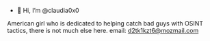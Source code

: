 - 👋 Hi, I’m @claudia0x0

American girl who is dedicated to helping catch bad guys with OSINT tactics, there is not much else here.
email: d2tk1kzt6@mozmail.com

<!---
claudia0x0/claudia0x0 is a ✨ special ✨ repository because its `README.md` (this file) appears on your GitHub profile.
You can click the Preview link to take a look at your changes.
--->
